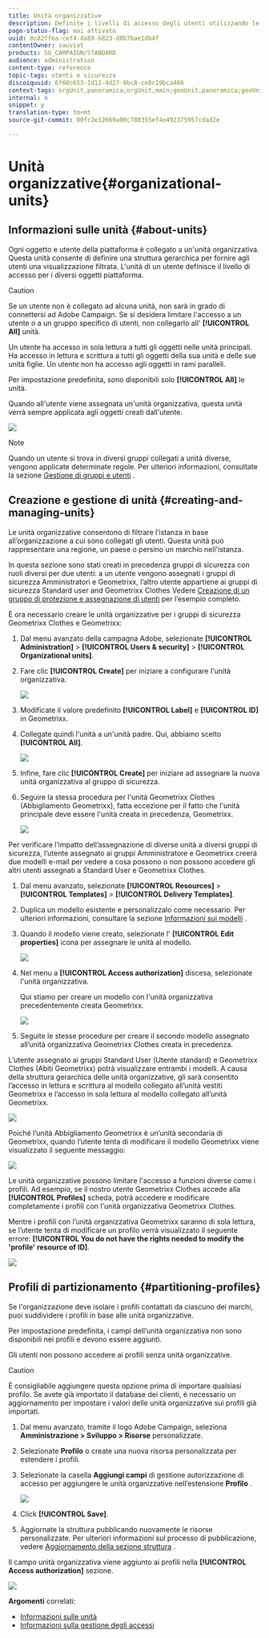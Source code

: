 ```yaml
---
title: Unità organizzative
description: Definite i livelli di accesso degli utenti utilizzando le unità organizzative.
page-status-flag: mai attivato
uuid: 8c82ffea-cef4-4a89-b823-d8b7bae1db4f
contentOwner: sauviat
products: SG_CAMPAIGN/STANDARD
audience: administration
content-type: reference
topic-tags: utenti e sicurezza
discoiquuid: 6f60c653-1d12-4d27-9bc8-ce8c19bca466
context-tags: orgUnit,panoramica;orgUnit,main;geoUnit,panoramica;geoUnit,main
internal: n
snippet: y
translation-type: tm+mt
source-git-commit: 00fc2e12669a00c788355ef4e492375957cdad2e

---
```



# Unità organizzative{#organizational-units}

## Informazioni sulle unità {#about-units}

Ogni oggetto e utente della piattaforma è collegato a un'unità organizzativa. Questa unità consente di definire una struttura gerarchica per fornire agli utenti una visualizzazione filtrata. L'unità di un utente definisce il livello di accesso per i diversi oggetti piattaforma.

>[!CAUTION]
>
>Se un utente non è collegato ad alcuna unità, non sarà in grado di connettersi ad Adobe Campaign. Se si desidera limitare l'accesso a un utente o a un gruppo specifico di utenti, non collegarlo all' **[!UICONTROL All]** unità.

Un utente ha accesso in sola lettura a tutti gli oggetti nelle unità principali. Ha accesso in lettura e scrittura a tutti gli oggetti della sua unità e delle sue unità figlie. Un utente non ha accesso agli oggetti in rami paralleli.

Per impostazione predefinita, sono disponibili solo **[!UICONTROL All]** le unità.

Quando all'utente viene assegnata un'unità organizzativa, questa unità verrà sempre applicata agli oggetti creati dall'utente.

![](assets/user_management_2.png)

>[!NOTE]
>
>Quando un utente si trova in diversi gruppi collegati a unità diverse, vengono applicate determinate regole. Per ulteriori informazioni, consultate la sezione [Gestione di gruppi e utenti](../../administration/using/managing-groups-and-users.md) .

## Creazione e gestione di unità {#creating-and-managing-units}

Le unità organizzative consentono di filtrare l’istanza in base all’organizzazione a cui sono collegati gli utenti. Questa unità può rappresentare una regione, un paese o persino un marchio nell'istanza.

In questa sezione sono stati creati in precedenza gruppi di sicurezza con ruoli diversi per due utenti: a un utente vengono assegnati i gruppi di sicurezza Amministratori e Geometrixx, l’altro utente appartiene ai gruppi di sicurezza Standard user and Geometrixx Clothes Vedere [Creazione di un gruppo di protezione e assegnazione di utenti](../../administration/using/managing-groups-and-users.md#creating-a-security-group-and-assigning-users) per l’esempio completo.

È ora necessario creare le unità organizzative per i gruppi di sicurezza Geometrixx Clothes e Geometrixx:

1. Dal menu avanzato della campagna Adobe, selezionate **[!UICONTROL Administration]** &gt; **[!UICONTROL Users & security]** &gt; **[!UICONTROL Organizational units]**.
1. Fare clic **[!UICONTROL Create]** per iniziare a configurare l'unità organizzativa.

   ![](assets/manage_units_1.png)

1. Modificate il valore predefinito **[!UICONTROL Label]** e **[!UICONTROL ID]** in Geometrixx.
1. Collegate quindi l'unità a un'unità padre. Qui, abbiamo scelto **[!UICONTROL All]**.

   ![](assets/manage_units_2.png)

1. Infine, fare clic **[!UICONTROL Create]** per iniziare ad assegnare la nuova unità organizzativa al gruppo di sicurezza.
1. Seguire la stessa procedura per l'unità Geometrixx Clothes (Abbigliamento Geometrixx), fatta eccezione per il fatto che l'unità principale deve essere l'unità creata in precedenza, Geometrixx.

   ![](assets/manage_units_3.png)

Per verificare l’impatto dell’assegnazione di diverse unità a diversi gruppi di sicurezza, l’utente assegnato ai gruppi Amministratore e Geometrixx creerà due modelli e-mail per vedere a cosa possono o non possono accedere gli altri utenti assegnati a Standard User e Geometrixx Clothes.

1. Dal menu avanzato, selezionate **[!UICONTROL Resources]** &gt; **[!UICONTROL Templates]** &gt; **[!UICONTROL Delivery Templates]**.
1. Duplica un modello esistente e personalizzalo come necessario. Per ulteriori informazioni, consultare la sezione [Informazioni sui modelli](../../start/using/about-templates.md) .
1. Quando il modello viene creato, selezionate l' **[!UICONTROL Edit properties]** icona per assegnare le unità al modello.

   ![](assets/manage_units_6.png)

1. Nel menu a **[!UICONTROL Access authorization]** discesa, selezionate l'unità organizzativa.

   Qui stiamo per creare un modello con l'unità organizzativa precedentemente creata Geometrixx.

   ![](assets/manage_units_5.png)

1. Seguite le stesse procedure per creare il secondo modello assegnato all’unità organizzativa Geometrixx Clothes creata in precedenza.

L’utente assegnato ai gruppi Standard User (Utente standard) e Geometrixx Clothes (Abiti Geometrixx) potrà visualizzare entrambi i modelli. A causa della struttura gerarchica delle unità organizzative, gli sarà consentito l’accesso in lettura e scrittura al modello collegato all’unità vestiti Geometrixx e l’accesso in sola lettura al modello collegato all’unità Geometrixx.

![](assets/manage_units_7.png)

Poiché l’unità Abbigliamento Geometrixx è un’unità secondaria di Geometrixx, quando l’utente tenta di modificare il modello Geometrixx viene visualizzato il seguente messaggio:

![](assets/manage_units_8.png)

Le unità organizzative possono limitare l'accesso a funzioni diverse come i profili. Ad esempio, se il nostro utente Geometrixx Clothes accede alla **[!UICONTROL Profiles]** scheda, potrà accedere e modificare completamente i profili con l'unità organizzativa Geometrixx Clothes.

Mentre i profili con l’unità organizzativa Geometrixx saranno di sola lettura, se l’utente tenta di modificare un profilo verrà visualizzato il seguente errore: **[!UICONTROL You do not have the rights needed to modify the 'profile' resource of ID]**.

![](assets/manage_units_10.png)

## Profili di partizionamento {#partitioning-profiles}

Se l'organizzazione deve isolare i profili contattati da ciascuno dei marchi, puoi suddividere i profili in base alle unità organizzative.

Per impostazione predefinita, i campi dell’unità organizzativa non sono disponibili nei profili e devono essere aggiunti.

Gli utenti non possono accedere ai profili senza unità organizzative.

>[!CAUTION]
>
>È consigliabile aggiungere questa opzione prima di importare qualsiasi profilo. Se avete già importato il database dei clienti, è necessario un aggiornamento per impostare i valori delle unità organizzative sui profili già importati.

1. Dal menu avanzato, tramite il logo Adobe Campaign, seleziona **Amministrazione &gt; Sviluppo &gt; Risorse** personalizzate.
1. Selezionate **Profilo** o create una nuova risorsa personalizzata per estendere i profili.
1. Selezionate la casella **Aggiungi campi** di gestione autorizzazione di accesso per aggiungere le unità organizzative nell’estensione **Profilo** .

   ![](assets/user_management_9.png)

1. Click **[!UICONTROL Save]**.
1. Aggiornate la struttura pubblicando nuovamente le risorse personalizzate. Per ulteriori informazioni sul processo di pubblicazione, vedere [Aggiornamento della sezione struttura](../../developing/using/data-model-concepts.md) .

Il campo unità organizzativa viene aggiunto ai profili nella **[!UICONTROL Access authorization]** sezione.

![](assets/user_management_10.png)

**Argomenti** correlati:

* [Informazioni sulle unità](../../administration/using/organizational-units.md#about-units)
* [Informazioni sulla gestione degli accessi](../../administration/using/about-access-management.md)

